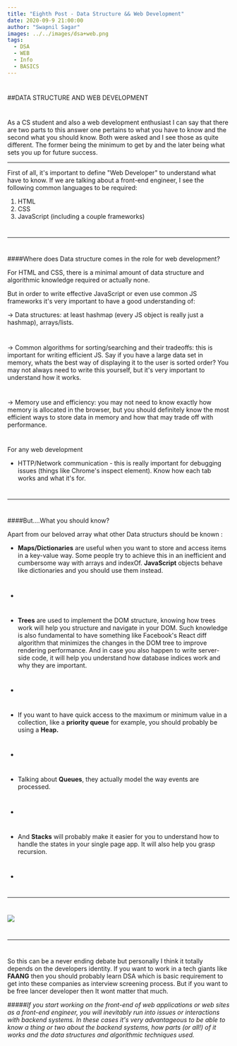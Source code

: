 ```yaml
---
title: "Eighth Post - Data Structure && Web Development"
date: 2020-09-9 21:00:00
author: "Swapnil Sagar"
images: ../../images/dsa+web.png
tags:
  - DSA
  - WEB
  - Info
  - BASICS
---
```


#

##DATA STRUCTURE AND WEB DEVELOPMENT

#

As a CS student and also a web development enthusiast I can say that there are two parts to this answer one pertains to what you have to know and the second what you should know. Both were asked and I see those as quite different. The former being the minimum to get by and the later being what sets you up for future success.

---

First of all, it's important to define "Web Developer" to understand what have to know. If we are talking about a front-end engineer, I see the following common languages to be required:

1. HTML
2. CSS
3. JavaScript (including a couple frameworks)

#

---

#

####Where does Data structure comes in the role for web development?

For HTML and CSS, there is a minimal amount of data structure and algorithmic knowledge required or actually none.

But in order to write effective JavaScript or even use common JS frameworks it's very important to have a good understanding of:

-> Data structures: at least hashmap (every JS object is really just a hashmap), arrays/lists.

#

-> Common algorithms for sorting/searching and their tradeoffs: this is important for writing efficient JS. Say if you have a large data set in memory, whats the best way of displaying it to the user is sorted order? You may not always need to write this yourself, but it's very important to understand how it works.

#

-> Memory use and efficiency: you may not need to know exactly how memory is allocated in the browser, but you should definitely know the most efficient ways to store data in memory and how that may trade off with performance.

#

For any web development

- HTTP/Network communication - this is really important for debugging issues (things like Chrome's inspect element). Know how each tab works and what it's for.

#

---

#

####But....What you should know?

Apart from our beloved array what other Data structurs should be known :

- **Maps/Dictionaries** are useful when you want to store and access items in a key-value way. Some people try to achieve this in an inefficient and cumbersome way with arrays and indexOf. **JavaScript** objects behave like dictionaries and you should use them instead.
- #
- **Trees** are used to implement the DOM structure, knowing how trees work will help you structure and navigate in your DOM. Such knowledge is also fundamental to have something like Facebook's React diff algorithm that minimizes the changes in the DOM tree to improve rendering performance. And in case you also happen to write server-side code, it will help you understand how database indices work and why they are important.
- #
- If you want to have quick access to the maximum or minimum value in a collection, like a **priority queue** for example, you should probably be using a **Heap.**
- #
- Talking about **Queues**, they actually model the way events are processed.
- #
- And **Stacks** will probably make it easier for you to understand how to handle the states in your single page app. It will also help you grasp recursion.
- #

#

---

#

![](https://i.ibb.co/X8pstj3/progdesk.png)

#

---

#

So this can be a never ending debate but personally I think it totally depends on the developers identity. If you want to work in a tech giants like **FAANG** then you should probably learn DSA which is basic requirement to get into these companies as interview screening process. But if you want to be free lancer developer then It wont matter that much.

#####_If you start working on the front-end of web applications or web sites as a front-end engineer, you will inevitably run into issues or interactions with backend systems. In these cases it's very advantageous to be able to know a thing or two about the backend systems, how parts (or all!) of it works and the data structures and algorithmic techniques used._

#

#
